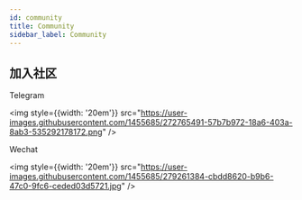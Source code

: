 ```yaml
---
id: community
title: Community
sidebar_label: Community
---
```


## 加入社区

Telegram

<img style={{width:  '20em'}}  src="https://user-images.githubusercontent.com/1455685/272765491-57b7b972-18a6-403a-8ab3-535292178172.png" />

Wechat

<img style={{width:  '20em'}}  src="https://user-images.githubusercontent.com/1455685/279261384-cbdd8620-b9b6-47c0-9fc6-ceded03d5721.jpg" />

